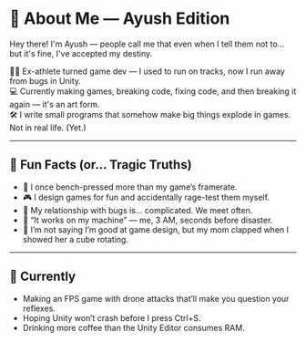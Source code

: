 # 👾 About Me — Ayush Edition

Hey there! I'm Ayush — people call me that even when I tell them not to... but it's fine, I've accepted my destiny.

🏃‍♂️ Ex-athlete turned game dev — I used to run on tracks, now I run away from bugs in Unity.  
💻 Currently making games, breaking code, fixing code, and then breaking it again — it's an art form.  
🛠️ I write small programs that somehow make big things explode in games. Not in real life. (Yet.)

---

## 💬 Fun Facts (or... Tragic Truths)

- 💪 I once bench-pressed more than my game’s framerate.
- 🎮 I design games for fun and accidentally rage-test them myself.
- 🐛 My relationship with bugs is... complicated. We meet often.
- 🚀 “It works on my machine” — me, 3 AM, seconds before disaster.
- 🎨 I’m not saying I’m good at game design, but my mom clapped when I showed her a cube rotating.

---

## 📢 Currently

- Making an FPS game with drone attacks that’ll make you question your reflexes.
- Hoping Unity won’t crash before I press Ctrl+S.
- Drinking more coffee than the Unity Editor consumes RAM.
